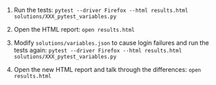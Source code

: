 1. Run the tests: `pytest --driver Firefox --html results.html solutions/XXX_pytest_variables.py`

2. Open the HTML report: `open results.html`

3. Modify `solutions/variables.json` to cause login failures and run the tests again: `pytest --driver Firefox --html results.html solutions/XXX_pytest_variables.py`

4. Open the new HTML report and talk through the differences: `open results.html`
